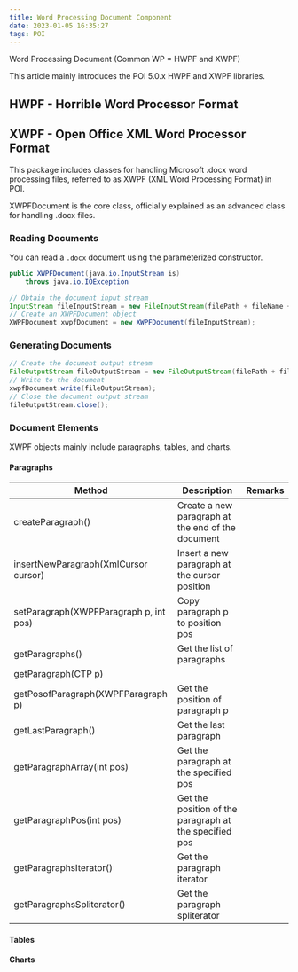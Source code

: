 ```yaml
---
title: Word Processing Document Component
date: 2023-01-05 16:35:27
tags: POI
---
```


Word Processing Document (Common WP = HWPF and XWPF)

This article mainly introduces the POI 5.0.x HWPF and XWPF libraries.
<!-- more -->

## HWPF - Horrible Word Processor Format

## XWPF - Open Office XML Word Processor Format

This package includes classes for handling Microsoft .docx word processing files, referred to as XWPF (XML Word Processing Format) in POI.

XWPFDocument is the core class, officially explained as an advanced class for handling .docx files.

### Reading Documents

You can read a `.docx` document using the parameterized constructor.

```java
public XWPFDocument(java.io.InputStream is)
    throws java.io.IOException
```

```java
// Obtain the document input stream
InputStream fileInputStream = new FileInputStream(filePath + fileName + ".docx");
// Create an XWPFDocument object
XWPFDocument xwpfDocument = new XWPFDocument(fileInputStream);
```

### Generating Documents

```java
// Create the document output stream
FileOutputStream fileOutputStream = new FileOutputStream(filePath + fileName + ".docx");
// Write to the document
xwpfDocument.write(fileOutputStream);
// Close the document output stream
fileOutputStream.close();
```

### Document Elements

XWPF objects mainly include paragraphs, tables, and charts.

#### Paragraphs

| Method                                  | Description                   | Remarks |
| --------------------------------------- | ----------------------------- | ------- |
| createParagraph()                       | Create a new paragraph at the end of the document |         |
| insertNewParagraph(XmlCursor cursor)    | Insert a new paragraph at the cursor position |         |
| setParagraph(XWPFParagraph p, int pos)  | Copy paragraph p to position pos |         |
| getParagraphs()                         | Get the list of paragraphs     |         |
| getParagraph(CTP p)                     |                               |         |
| getPosofParagraph(XWPFParagraph p)      | Get the position of paragraph p |         |
| getLastParagraph()                      | Get the last paragraph         |         |
| getParagraphArray(int pos)              | Get the paragraph at the specified pos |       |
| getParagraphPos(int pos)                | Get the position of the paragraph at the specified pos | |
| getParagraphsIterator()                 | Get the paragraph iterator     |         |
| getParagraphsSpliterator()              | Get the paragraph spliterator  |         |

#### Tables

#### Charts